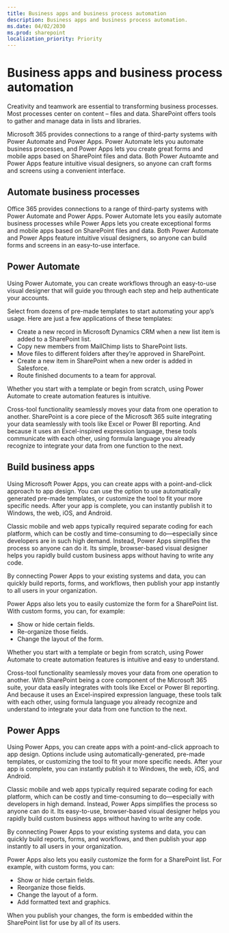 ```yaml
---
title: Business apps and business process automation
description: Business apps and business process automation.
ms.date: 04/02/2030
ms.prod: sharepoint
localization_priority: Priority
---
```


# Business apps and business process automation
Creativity and teamwork are essential to transforming business processes. Most processes center on content – files and data. SharePoint offers tools to gather and manage data in lists and libraries.  


Microsoft 365 provides connections to a range of third-party systems with Power Automate and Power Apps. Power Automate lets you automate business processes, and Power Apps lets you create great forms and mobile apps based on SharePoint files and data. Both Power Autoamte and Power Apps feature intuitive visual designers, so anyone can craft forms and screens using a convenient interface.

## Automate business processes
Office 365 provides connections to a range of third-party systems with Power Automate and Power Apps. Power Automate lets you easily automate business processes while Power Apps lets you create exceptional forms and mobile apps based on SharePoint files and data. Both Power Automate and Power Apps feature intuitive visual designers, so anyone can build forms and screens in an easy-to-use interface.

## Power Automate
Using Power Automate, you can create workflows through an easy-to-use visual designer that will guide you through each step and help authenticate your accounts.

Select from dozens of pre-made templates to start automating your app’s usage. Here are just a few applications of these templates:

* Create a new record in Microsoft Dynamics CRM when a new list item is added to a SharePoint list.
* Copy new members from MailChimp lists to SharePoint lists.
* Move files to different folders after they’re approved in SharePoint.
* Create a new item in SharePoint when a new order is added in Salesforce.
* Route finished documents to a team for approval.


Whether you start with a template or begin from scratch, using Power Automate to create automation features is intuitive.

Cross-tool functionality seamlessly moves your data from one operation to another. SharePoint is a core piece of the Microsoft 365 suite integrating your data seamlessly with tools like Excel or Power BI reporting. And because it uses an Excel-inspired expression language, these tools communicate with each other, using formula language you already recognize to integrate your data from one function to the next.

## Build business apps
Using Microsoft Power Apps, you can create apps with a point-and-click approach to app design. You can use the option to use automatically generated pre-made templates, or customize the tool to fit your more specific needs. After your app is complete, you can instantly publish it to Windows, the web, iOS, and Android.  

Classic mobile and web apps typically required separate coding for each platform, which can be costly and time-consuming to do—especially since developers are in such high demand. Instead, Power Apps simplifies the process so anyone can do it. Its simple, browser-based visual designer helps you rapidly build custom business apps without having to write any code.

By connecting Power Apps to your existing systems and data, you can quickly build reports, forms, and workflows, then publish your app instantly to all users in your organization.

Power Apps also lets you to easily customize the form for a SharePoint list. With custom forms, you can, for example:

* Show or hide certain fields.
* Re-organize those fields.
* Change the layout of the form.

Whether you start with a template or begin from scratch, using Power Automate to create automation features is intuitive and easy to understand.

Cross-tool functionality seamlessly moves your data from one operation to another. With SharePoint being a core component of the Microsoft 365 suite, your data easily integrates with tools like Excel or Power BI reporting. And because it uses an Excel-inspired expression language, these tools talk with each other, using formula language you already recognize and understand to integrate your data from one function to the next.

## Power Apps
Using Power Apps, you can create apps with a point-and-click approach to app design. Options include using automatically-generated, pre-made templates, or customizing the tool to fit your more specific needs. After your app is complete, you can instantly publish it to Windows, the web, iOS, and Android.  

Classic mobile and web apps typically required separate coding for each platform, which can be costly and time-consuming to do—especially with developers in high demand. Instead, Power Apps simplifies the process so anyone can do it. Its easy-to-use, browser-based visual designer helps you rapidly build custom business apps without having to write any code.

By connecting Power Apps to your existing systems and data, you can quickly build reports, forms, and workflows, and then publish your app instantly to all users in your organization.

Power Apps also lets you easily customize the form for a SharePoint list. For example, with custom forms, you can:

* Show or hide certain fields.
* Reorganize those fields.
* Change the layout of a form.
* Add formatted text and graphics.

When you publish your changes, the form is embedded within the SharePoint list for use by all of its users.
